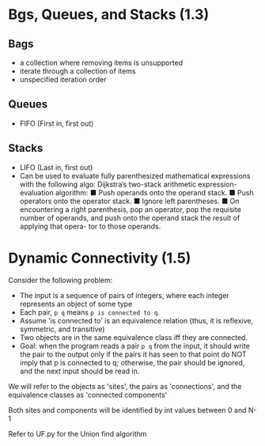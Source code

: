 Bgs, Queues, and Stacks (1.3)
=============================

Bags
----

- a collection where removing items is unsupported
- iterate through a collection of items
- unspecified iteration order

Queues
------

- FIFO (First in, first out)

Stacks
------

- LIFO (Last in, first out)
- Can be used to evaluate fully parenthesized mathematical expressions with the following algo:
Dijkstra’s two-stack arithmetic expression-evaluation algorithm:
■ Push operands onto the operand stack.
■ Push operators onto the operator stack.
■ Ignore left parentheses.
■ On encountering a right parenthesis, pop an operator, pop the requisite number
of operands, and push onto the operand stack the result of applying that opera-
tor to those operands.

Dynamic Connectivity (1.5)
==========================

Consider the following problem:

- The input is a sequence of pairs of integers, where each integer represents an object of some type
- Each pair, `p q` means `p is connected to q`.
- Assume 'is connected to' is an equivalence relation (thus, it is reflexive, symmetric, and transitive)
- Two objects are in the same equivalence class iff they are connected.
- Goal: when the program reads a pair `p q` from the input, it should write the pair to the output only if the pairs it has seen to that point do NOT imply that p is connected to q; otherwise, the pair should be ignored, and the next input should be read in.

We will refer to the objects as 'sites', the pairs as 'connections', and the equivalence classes as 'connected components'

Both sites and components will be identified by int values between 0 and N-1

Refer to UF.py for the Union find algorithm

